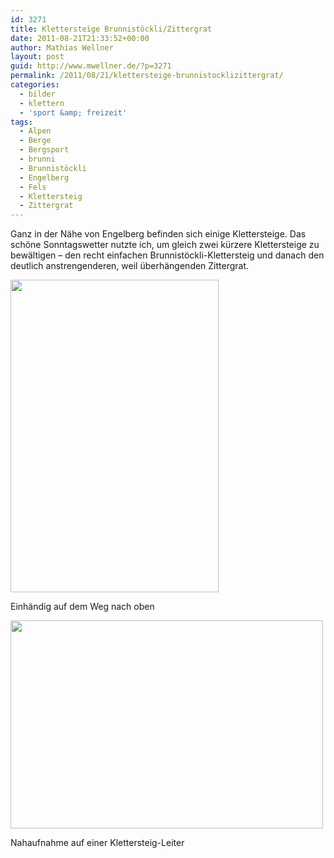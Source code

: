 ```yaml
---
id: 3271
title: Klettersteige Brunnistöckli/Zittergrat
date: 2011-08-21T21:33:52+00:00
author: Mathias Wellner
layout: post
guid: http://www.mwellner.de/?p=3271
permalink: /2011/08/21/klettersteige-brunnistocklizittergrat/
categories:
  - bilder
  - klettern
  - 'sport &amp; freizeit'
tags:
  - Alpen
  - Berge
  - Bergsport
  - brunni
  - Brunnistöckli
  - Engelberg
  - Fels
  - Klettersteig
  - Zittergrat
---
```

Ganz in der Nähe von Engelberg befinden sich einige Klettersteige. Das schöne Sonntagswetter nutzte ich, um gleich zwei kürzere Klettersteige zu bewältigen &ndash; den recht einfachen Brunnistöckli-Klettersteig und danach den deutlich anstrengenderen, weil überhängenden Zittergrat. 

<div style="width: 343px" class="wp-caption aligncenter">
  <img src="https://lh5.googleusercontent.com/-Uh8UNPI2kx0/TlKuvj7I6CI/AAAAAAAAAJg/-jAjt1Owpj0/s800/MW_20110821_1014.jpg" height="500" width="333" />
  
  <p class="wp-caption-text">
    Einhändig auf dem Weg nach oben<br />
  </p>
</div>

<div style="width: 510px" class="wp-caption aligncenter">
  <img src="https://lh3.googleusercontent.com/-jphJZCdNzyo/TlKu0XKL1lI/AAAAAAAAAJk/SRZzVMgrPuU/s800/MW_20110821_1019.jpg" height="333" width="500" />
  
  <p class="wp-caption-text">
    Nahaufnahme auf einer Klettersteig-Leiter<br />
  </p>
</div>